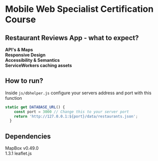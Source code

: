 # Mobile Web Specialist Certification Course

## Restaurant Reviews App - what to expect?
**API's & Maps** </br>
**Responsive Design** </br>
**Accessibility & Semantics** </br>
**ServiceWorkers caching assets** </br>

## How to run?
Inside `js/dbhelper.js` configure your servers address and port with this function </br>
```JavaScript
static get DATABASE_URL() {
    const port = 3000 // Change this to your server port
    return 'http://127.0.0.1:${port}/data/restaurants.json';
  }
  ```
  
## Dependencies
MapBox v0.49.0 </br>
1.3.1 leaflet.js </br>
